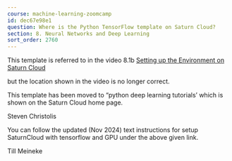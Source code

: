 ```yaml
---
course: machine-learning-zoomcamp
id: dec67e98e1
question: Where is the Python TensorFlow template on Saturn Cloud?
section: 8. Neural Networks and Deep Learning
sort_order: 2760
---
```


This template is referred to in the video 8.1b [Setting up the Environment on Saturn Cloud](https://github.com/DataTalksClub/machine-learning-zoomcamp/blob/master/08-deep-learning/01b-saturn-cloud.md)

but the location shown in the video is no longer correct.

This template has been moved to “python deep learning tutorials’ which is shown on the Saturn Cloud home page.

Steven Christolis

You can follow the updated (Nov 2024) text instructions for setup SaturnCloud with tensorflow and GPU under the above given link.

Till Meineke

